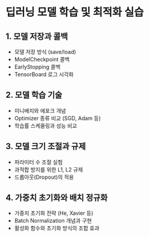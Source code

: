 # 딥러닝 모델 학습 및 최적화 실습

## 1. 모델 저장과 콜백
- 모델 저장 방식 (save/load)
- ModelCheckpoint 콜백
- EarlyStopping 콜백
- TensorBoard 로그 시각화

## 2. 모델 학습 기술
- 미니배치와 에포크 개념
- Optimizer 종류 비교 (SGD, Adam 등)
- 학습률 스케줄링과 성능 비교

## 3. 모델 크기 조절과 규제
- 파라미터 수 조절 실험
- 과적합 방지를 위한 L1, L2 규제
- 드롭아웃(Dropout)의 적용

## 4. 가중치 초기화와 배치 정규화
- 가중치 초기화 전략 (He, Xavier 등)
- Batch Normalization 개념과 구현
- 활성화 함수와 초기화 방식의 조합 효과
